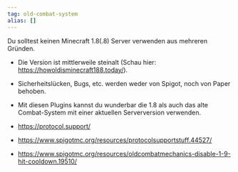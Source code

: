 ```yaml
---
tag: old-combat-system
alias: []
---
```


Du solltest keinen Minecraft 1.8(.8) Server verwenden aus mehreren Gründen.
- Die Version ist mittlerweile steinalt (Schau hier: <https://howoldisminecraft188.today/>).
- Sicherheitslücken, Bugs, etc. werden weder von Spigot, noch von Paper behoben.
- Mit diesen Plugins kannst du wunderbar die 1.8 als auch das alte Combat-System mit einer aktuellen Serverversion verwenden.
- <https://protocol.support/>

- <https://www.spigotmc.org/resources/protocolsupportstuff.44527/>

- <https://www.spigotmc.org/resources/oldcombatmechanics-disable-1-9-hit-cooldown.19510/>
